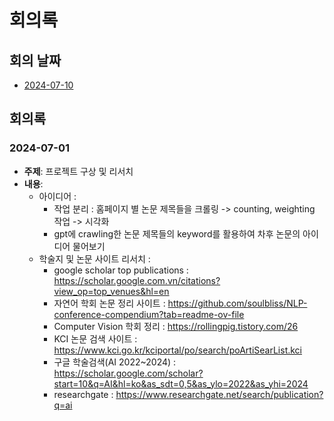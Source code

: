 # 회의록

## 회의 날짜
- [2024-07-10](#2024-07-10)

## 회의록

### 2024-07-01
- **주제**: 프로젝트 구상 및 리서치
- **내용**:
  - 아이디어 : 
    - 작업 분리 : 홈페이지 별 논문 제목들을 크롤링 -> counting, weighting 작업 -> 시각화
    - gpt에 crawling한 논문 제목들의 keyword를 활용하여 차후 논문의 아이디어 물어보기
  - 학술지 및 논문 사이트 리서치 : 
    - google scholar top publications : https://scholar.google.com.vn/citations?view_op=top_venues&hl=en
    - 자연어 학회 논문 정리 사이트 : https://github.com/soulbliss/NLP-conference-compendium?tab=readme-ov-file
    - Computer Vision 학회 정리 : https://rollingpig.tistory.com/26
    - KCI 논문 검색 사이트 : https://www.kci.go.kr/kciportal/po/search/poArtiSearList.kci
    - 구글 학술검색(AI 2022~2024) : https://scholar.google.com/scholar?start=10&q=AI&hl=ko&as_sdt=0,5&as_ylo=2022&as_yhi=2024
    - researchgate : https://www.researchgate.net/search/publication?q=ai
